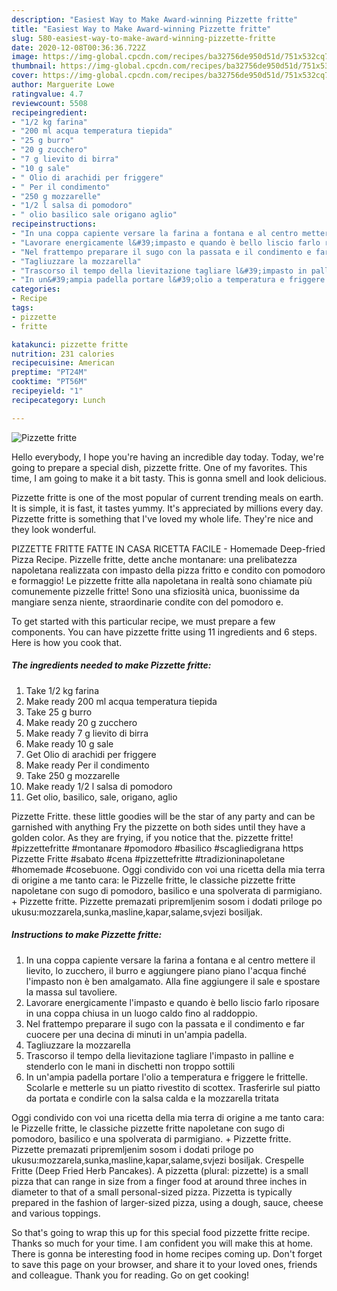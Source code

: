 ```yaml
---
description: "Easiest Way to Make Award-winning Pizzette fritte"
title: "Easiest Way to Make Award-winning Pizzette fritte"
slug: 580-easiest-way-to-make-award-winning-pizzette-fritte
date: 2020-12-08T00:36:36.722Z
image: https://img-global.cpcdn.com/recipes/ba32756de950d51d/751x532cq70/pizzette-fritte-recipe-main-photo.jpg
thumbnail: https://img-global.cpcdn.com/recipes/ba32756de950d51d/751x532cq70/pizzette-fritte-recipe-main-photo.jpg
cover: https://img-global.cpcdn.com/recipes/ba32756de950d51d/751x532cq70/pizzette-fritte-recipe-main-photo.jpg
author: Marguerite Lowe
ratingvalue: 4.7
reviewcount: 5508
recipeingredient:
- "1/2 kg farina"
- "200 ml acqua temperatura tiepida"
- "25 g burro"
- "20 g zucchero"
- "7 g lievito di birra"
- "10 g sale"
- " Olio di arachidi per friggere"
- " Per il condimento"
- "250 g mozzarelle"
- "1/2 l salsa di pomodoro"
- " olio basilico sale origano aglio"
recipeinstructions:
- "In una coppa capiente versare la farina a fontana e al centro mettere il lievito, lo zucchero, il burro e aggiungere piano piano l&#39;acqua finché l&#39;impasto non è ben amalgamato. Alla fine aggiungere il sale e spostare la massa sul tavoliere."
- "Lavorare energicamente l&#39;impasto e quando è bello liscio farlo riposare in una coppa chiusa in un luogo caldo fino al raddoppio."
- "Nel frattempo preparare il sugo con la passata e il condimento e far cuocere per una decina di minuti in un&#39;ampia padella."
- "Tagliuzzare la mozzarella"
- "Trascorso il tempo della lievitazione tagliare l&#39;impasto in palline e stenderlo con le mani in dischetti non troppo sottili"
- "In un&#39;ampia padella portare l&#39;olio a temperatura e friggere le frittelle. Scolarle e metterle su un piatto rivestito di scottex. Trasferirle sul piatto da portata e condirle con la salsa calda e la mozzarella tritata"
categories:
- Recipe
tags:
- pizzette
- fritte

katakunci: pizzette fritte 
nutrition: 231 calories
recipecuisine: American
preptime: "PT24M"
cooktime: "PT56M"
recipeyield: "1"
recipecategory: Lunch

---
```



![Pizzette fritte](https://img-global.cpcdn.com/recipes/ba32756de950d51d/751x532cq70/pizzette-fritte-recipe-main-photo.jpg)

Hello everybody, I hope you're having an incredible day today. Today, we're going to prepare a special dish, pizzette fritte. One of my favorites. This time, I am going to make it a bit tasty. This is gonna smell and look delicious.

Pizzette fritte is one of the most popular of current trending meals on earth. It is simple, it is fast, it tastes yummy. It's appreciated by millions every day. Pizzette fritte is something that I've loved my whole life. They're nice and they look wonderful.

PIZZETTE FRITTE FATTE IN CASA RICETTA FACILE - Homemade Deep-fried Pizza Recipe. Pizzelle fritte, dette anche montanare: una prelibatezza napoletana realizzata con impasto della pizza fritto e condito con pomodoro e formaggio! Le pizzette fritte alla napoletana in realtà sono chiamate più comunemente pizzelle fritte! Sono una sfiziosità unica, buonissime da mangiare senza niente, straordinarie condite con del pomodoro e.


To get started with this particular recipe, we must prepare a few components. You can have pizzette fritte using 11 ingredients and 6 steps. Here is how you cook that.

<!--inarticleads1-->

##### The ingredients needed to make Pizzette fritte:

1. Take 1/2 kg farina
1. Make ready 200 ml acqua temperatura tiepida
1. Take 25 g burro
1. Make ready 20 g zucchero
1. Make ready 7 g lievito di birra
1. Make ready 10 g sale
1. Get  Olio di arachidi per friggere
1. Make ready  Per il condimento
1. Take 250 g mozzarelle
1. Make ready 1/2 l salsa di pomodoro
1. Get  olio, basilico, sale, origano, aglio


Pizzette Fritte. these little goodies will be the star of any party and can be garnished with anything Fry the pizzette on both sides until they have a golden color. As they are frying, if you notice that the. pizzette fritte! #pizzettefritte #montanare #pomodoro #basilico #scagliedigrana https Pizzette Fritte #sabato #cena #pizzettefritte #tradizioninapoletane #homemade #cosebuone. Oggi condivido con voi una ricetta della mia terra di origine a me tanto cara: le Pizzelle fritte, le classiche pizzette fritte napoletane con sugo di pomodoro, basilico e una spolverata di parmigiano. + Pizzette fritte. Pizzette premazati pripremljenim sosom i dodati priloge po ukusu:mozzarela,sunka,masline,kapar,salame,svjezi bosiljak. 

<!--inarticleads2-->

##### Instructions to make Pizzette fritte:

1. In una coppa capiente versare la farina a fontana e al centro mettere il lievito, lo zucchero, il burro e aggiungere piano piano l&#39;acqua finché l&#39;impasto non è ben amalgamato. Alla fine aggiungere il sale e spostare la massa sul tavoliere.
1. Lavorare energicamente l&#39;impasto e quando è bello liscio farlo riposare in una coppa chiusa in un luogo caldo fino al raddoppio.
1. Nel frattempo preparare il sugo con la passata e il condimento e far cuocere per una decina di minuti in un&#39;ampia padella.
1. Tagliuzzare la mozzarella
1. Trascorso il tempo della lievitazione tagliare l&#39;impasto in palline e stenderlo con le mani in dischetti non troppo sottili
1. In un&#39;ampia padella portare l&#39;olio a temperatura e friggere le frittelle. Scolarle e metterle su un piatto rivestito di scottex. Trasferirle sul piatto da portata e condirle con la salsa calda e la mozzarella tritata


Oggi condivido con voi una ricetta della mia terra di origine a me tanto cara: le Pizzelle fritte, le classiche pizzette fritte napoletane con sugo di pomodoro, basilico e una spolverata di parmigiano. + Pizzette fritte. Pizzette premazati pripremljenim sosom i dodati priloge po ukusu:mozzarela,sunka,masline,kapar,salame,svjezi bosiljak. Crespelle Fritte (Deep Fried Herb Pancakes). A pizzetta (plural: pizzette) is a small pizza that can range in size from a finger food at around three inches in diameter to that of a small personal-sized pizza. Pizzetta is typically prepared in the fashion of larger-sized pizza, using a dough, sauce, cheese and various toppings. 

So that's going to wrap this up for this special food pizzette fritte recipe. Thanks so much for your time. I am confident you will make this at home. There is gonna be interesting food in home recipes coming up. Don't forget to save this page on your browser, and share it to your loved ones, friends and colleague. Thank you for reading. Go on get cooking!
